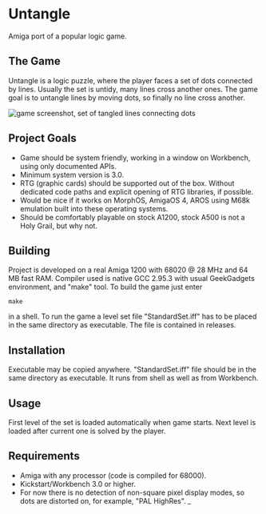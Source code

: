 # Untangle
Amiga port of a popular logic game.
## The Game
Untangle is a logic puzzle, where the player faces a set of dots connected by lines. Usually the set is untidy, many lines cross another ones. The game goal is to untangle lines by moving dots, so finally no line cross another.

![game screenshot, set of tangled lines connecting dots](https://cdn.rastport.com/var/untangle_mini.png)
## Project Goals
* Game should be system friendly, working in a window on Workbench, using only documented APIs.
* Minimum system version is 3.0.
* RTG (graphic cards) should be supported out of the box. Without dedicated code paths and explicit opening of RTG libraries, if possible.
* Would be nice if it works on MorphOS, AmigaOS 4, AROS using M68k emulation built into these operating systems.
* Should be comfortably playable on stock A1200, stock A500 is not a Holy Grail, but why not.
## Building
Project is developed on a real Amiga 1200 with 68020 @ 28 MHz and 64 MB fast RAM. Compiler used is native GCC 2.95.3 with usual GeekGadgets environment, and "make" tool. To build the game just enter
```
make
```
in a shell.
To run the game a level set file "StandardSet.iff" has to be placed in the same directory as executable. The file is contained in releases. 
## Installation
Executable may be copied anywhere. "StandardSet.iff" file should be in the same directory as executable. It runs from shell as well as from Workbench.
## Usage
First level of the set is loaded automatically when game starts. Next level is loaded after current one is solved by the player.
## Requirements
* Amiga with any processor (code is compiled for 68000).
* Kickstart/Workbench 3.0 or higher.
* For now there is no detection of non-square pixel display modes, so dots are distorted on, for example, "PAL HighRes".
_


